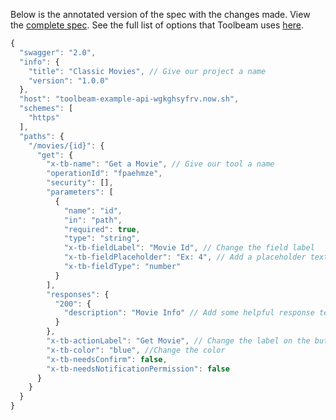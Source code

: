 Below is the annotated version of the spec with the changes made. View the [complete spec](get-movie.json). See the full list of options that Toolbeam uses [here](/README.md#toolbeam-spec).

```javascript
{
  "swagger": "2.0",
  "info": {
    "title": "Classic Movies", // Give our project a name
    "version": "1.0.0"
  },
  "host": "toolbeam-example-api-wgkghsyfrv.now.sh",
  "schemes": [
    "https"
  ],
  "paths": {
    "/movies/{id}": {
      "get": {
        "x-tb-name": "Get a Movie", // Give our tool a name
        "operationId": "fpaehmze",
        "security": [],
        "parameters": [
          {
            "name": "id",
            "in": "path",
            "required": true,
            "type": "string",
            "x-tb-fieldLabel": "Movie Id", // Change the field label
            "x-tb-fieldPlaceholder": "Ex: 4", // Add a placeholder text
            "x-tb-fieldType": "number"
          }
        ],
        "responses": {
          "200": {
            "description": "Movie Info" // Add some helpful response text
          }
        },
        "x-tb-actionLabel": "Get Movie", // Change the label on the button
        "x-tb-color": "blue", //Change the color
        "x-tb-needsConfirm": false,
        "x-tb-needsNotificationPermission": false
      }
    }
  }
}
```
